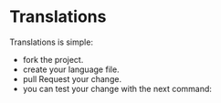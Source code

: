 # Translations

Translations is simple:

- fork the project.
- create your language file.
- pull Request your change.
- you can test your change with the next command:
